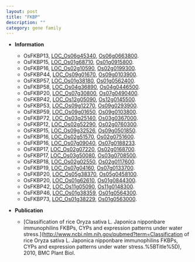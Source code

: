 ```yaml
---
layout: post
title: "FKBP"
description: ""
category: gene family
---
```


* **Information**  
    + OsFKBP13, [LOC_Os06g45340](http://rice.plantbiology.msu.edu/cgi-bin/ORF_infopage.cgi?orf=LOC_Os06g45340), [Os06g0663800](http://rapdb.dna.affrc.go.jp/viewer/gbrowse_details/irgsp1?name=Os06g0663800).
    + OsFKBP15, [LOC_Os01g68710](http://rice.plantbiology.msu.edu/cgi-bin/ORF_infopage.cgi?orf=LOC_Os01g68710), [Os01g0915800](http://rapdb.dna.affrc.go.jp/viewer/gbrowse_details/irgsp1?name=Os01g0915800).
    + OsFKBP16, [LOC_Os02g10590](http://rice.plantbiology.msu.edu/cgi-bin/ORF_infopage.cgi?orf=LOC_Os02g10590), [Os02g0199300](http://rapdb.dna.affrc.go.jp/viewer/gbrowse_details/irgsp1?name=Os02g0199300).
    + OsFKBP44, [LOC_Os09g01670](http://rice.plantbiology.msu.edu/cgi-bin/ORF_infopage.cgi?orf=LOC_Os09g01670), [Os09g0103900](http://rapdb.dna.affrc.go.jp/viewer/gbrowse_details/irgsp1?name=Os09g0103900).
    + OsFKBP57, [LOC_Os01g38180](http://rice.plantbiology.msu.edu/cgi-bin/ORF_infopage.cgi?orf=LOC_Os01g38180), [Os01g0562400](http://rapdb.dna.affrc.go.jp/viewer/gbrowse_details/irgsp1?name=Os01g0562400).
    + OsFKBP58, [LOC_Os04g36890](http://rice.plantbiology.msu.edu/cgi-bin/ORF_infopage.cgi?orf=LOC_Os04g36890), [Os04g0446500](http://rapdb.dna.affrc.go.jp/viewer/gbrowse_details/irgsp1?name=Os04g0446500).
    + OsFKBP20, [LOC_Os07g30800](http://rice.plantbiology.msu.edu/cgi-bin/ORF_infopage.cgi?orf=LOC_Os07g30800), [Os07g0490400](http://rapdb.dna.affrc.go.jp/viewer/gbrowse_details/irgsp1?name=Os07g0490400).
    + OsFKBP42, [LOC_Os12g05090](http://rice.plantbiology.msu.edu/cgi-bin/ORF_infopage.cgi?orf=LOC_Os12g05090), [Os12g0145500](http://rapdb.dna.affrc.go.jp/viewer/gbrowse_details/irgsp1?name=Os12g0145500).
    + OsFKBP53, [LOC_Os09g12270](http://rice.plantbiology.msu.edu/cgi-bin/ORF_infopage.cgi?orf=LOC_Os09g12270), [Os09g0293900](http://rapdb.dna.affrc.go.jp/viewer/gbrowse_details/irgsp1?name=Os09g0293900).
    + OsFKBP59, [LOC_Os09g01650](http://rice.plantbiology.msu.edu/cgi-bin/ORF_infopage.cgi?orf=LOC_Os09g01650), [Os09g0103800](http://rapdb.dna.affrc.go.jp/viewer/gbrowse_details/irgsp1?name=Os09g0103800).
    + OsFKBP72, [LOC_Os03g25140](http://rice.plantbiology.msu.edu/cgi-bin/ORF_infopage.cgi?orf=LOC_Os03g25140), [Os03g0367000](http://rapdb.dna.affrc.go.jp/viewer/gbrowse_details/irgsp1?name=Os03g0367000).
    + OsFKBP12, [LOC_Os02g52290](http://rice.plantbiology.msu.edu/cgi-bin/ORF_infopage.cgi?orf=LOC_Os02g52290), [Os02g0760300](http://rapdb.dna.affrc.go.jp/viewer/gbrowse_details/irgsp1?name=Os02g0760300).
    + OsFKBP15, [LOC_Os09g32526](http://rice.plantbiology.msu.edu/cgi-bin/ORF_infopage.cgi?orf=LOC_Os09g32526), [Os09g0501850](http://rapdb.dna.affrc.go.jp/viewer/gbrowse_details/irgsp1?name=Os09g0501850).
    + OsFKBP16, [LOC_Os02g51570](http://rice.plantbiology.msu.edu/cgi-bin/ORF_infopage.cgi?orf=LOC_Os02g51570), [Os02g0751600](http://rapdb.dna.affrc.go.jp/viewer/gbrowse_details/irgsp1?name=Os02g0751600).
    + OsFKBP16, [LOC_Os07g09040](http://rice.plantbiology.msu.edu/cgi-bin/ORF_infopage.cgi?orf=LOC_Os07g09040), [Os07g0188233](http://rapdb.dna.affrc.go.jp/viewer/gbrowse_details/irgsp1?name=Os07g0188233).
    + OsFKBP17, [LOC_Os02g07220](http://rice.plantbiology.msu.edu/cgi-bin/ORF_infopage.cgi?orf=LOC_Os02g07220), [Os02g0168700](http://rapdb.dna.affrc.go.jp/viewer/gbrowse_details/irgsp1?name=Os02g0168700).
    + OsFKBP17, [LOC_Os03g50080](http://rice.plantbiology.msu.edu/cgi-bin/ORF_infopage.cgi?orf=LOC_Os03g50080), [Os03g0708500](http://rapdb.dna.affrc.go.jp/viewer/gbrowse_details/irgsp1?name=Os03g0708500).
    + OsFKBP18, [LOC_Os02g02550](http://rice.plantbiology.msu.edu/cgi-bin/ORF_infopage.cgi?orf=LOC_Os02g02550), [Os02g0117600](http://rapdb.dna.affrc.go.jp/viewer/gbrowse_details/irgsp1?name=Os02g0117600).
    + OsFKBP19, [LOC_Os07g04160](http://rice.plantbiology.msu.edu/cgi-bin/ORF_infopage.cgi?orf=LOC_Os07g04160), [Os07g0133700](http://rapdb.dna.affrc.go.jp/viewer/gbrowse_details/irgsp1?name=Os07g0133700).
    + OsFKBP20, [LOC_Os05g38370](http://rice.plantbiology.msu.edu/cgi-bin/ORF_infopage.cgi?orf=LOC_Os05g38370), [Os05g0458100](http://rapdb.dna.affrc.go.jp/viewer/gbrowse_details/irgsp1?name=Os05g0458100).
    + OsFKBP20, [LOC_Os01g62610](http://rice.plantbiology.msu.edu/cgi-bin/ORF_infopage.cgi?orf=LOC_Os01g62610), [Os01g0844300](http://rapdb.dna.affrc.go.jp/viewer/gbrowse_details/irgsp1?name=Os01g0844300).
    + OsFKBP42, [LOC_Os11g05090](http://rice.plantbiology.msu.edu/cgi-bin/ORF_infopage.cgi?orf=LOC_Os11g05090), [Os11g0148300](http://rapdb.dna.affrc.go.jp/viewer/gbrowse_details/irgsp1?name=Os11g0148300).
    + OsFKBP46, [LOC_Os01g38359](http://rice.plantbiology.msu.edu/cgi-bin/ORF_infopage.cgi?orf=LOC_Os01g38359), [Os01g0564300](http://rapdb.dna.affrc.go.jp/viewer/gbrowse_details/irgsp1?name=Os01g0564300).
    + OsFKBP73, [LOC_Os01g38229](http://rice.plantbiology.msu.edu/cgi-bin/ORF_infopage.cgi?orf=LOC_Os01g38229), [Os01g0563000](http://rapdb.dna.affrc.go.jp/viewer/gbrowse_details/irgsp1?name=Os01g0563000).

* **Publication**  
    + [Classification of rice Oryza sativa L. Japonica nipponbare immunophilins FKBPs, CYPs and expression patterns under water stress.](http://www.ncbi.nlm.nih.gov/pubmed?term=Classification of rice Oryza sativa L. Japonica nipponbare immunophilins FKBPs, CYPs and expression patterns under water stress.%5BTitle%5D), 2010, BMC Plant Biol.


